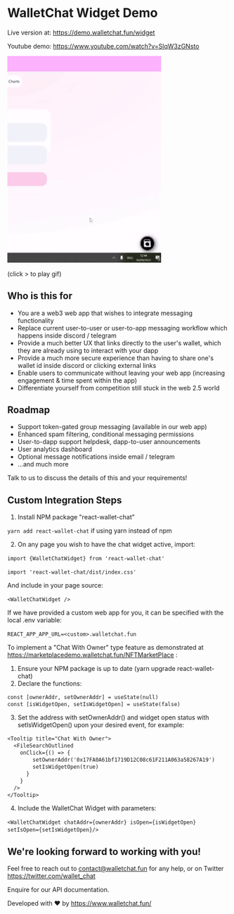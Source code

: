 # WalletChat Widget Demo

Live version at: https://demo.walletchat.fun/widget

Youtube demo: https://www.youtube.com/watch?v=SlqW3zGNsto

<img src="220930 widget demo.gif" width="350" title="widget demo">

(click > to play gif)

## Who is this for

- You are a web3 web app that wishes to integrate messaging functionality
- Replace current user-to-user or user-to-app messaging workflow which happens inside discord / telegram
- Provide a much better UX that links directly to the user's wallet, which they are already using to interact with your dapp
- Provide a much more secure experience than having to share one's wallet id inside discord or clicking external links
- Enable users to communicate without leaving your web app (increasing engagement & time spent within the app)
- Differentiate yourself from competition still stuck in the web 2.5 world

## Roadmap

- Support token-gated group messaging (available in our web app)
- Enhanced spam filtering, conditional messaging permissions
- User-to-dapp support helpdesk, dapp-to-user announcements
- User analytics dashboard
- Optional message notifications inside email / telegram
- ...and much more

Talk to us to discuss the details of this and your requirements!

## Custom Integration Steps

1) Install NPM package "react-wallet-chat"

```yarn add react-wallet-chat``` if using yarn instead of npm

2) On any page you wish to have the chat widget active, import: 

```import {WalletChatWidget} from 'react-wallet-chat'```

```import 'react-wallet-chat/dist/index.css'```

And include in your page source: 

```<WalletChatWidget />```

If we have provided a custom web app for you, it can be specified with the local .env variable:

```REACT_APP_APP_URL=<custom>.walletchat.fun```

To implement a "Chat With Owner" type feature as demonstrated at https://marketplacedemo.walletchat.fun/NFTMarketPlace :

1) Ensure your NPM package is up to date (yarn upgrade react-wallet-chat)
2) Declare the functions:

```
const [ownerAddr, setOwnerAddr] = useState(null)
const [isWidgetOpen, setIsWidgetOpen] = useState(false)
```

3) Set the address with setOwnerAddr() and widget open status with setIsWidgetOpen() upon your desired event, for example: 

```
<Tooltip title="Chat With Owner">
  <FileSearchOutlined
    onClick={() => {
        setOwnerAddr('0x17FA0A61bf1719D12C08c61F211A063a58267A19')
        setIsWidgetOpen(true)
      }
    }
  />
</Tooltip>
 ```
4) Include the WalletChat Widget with parameters:

```<WalletChatWidget chatAddr={ownerAddr} isOpen={isWidgetOpen} setIsOpen={setIsWidgetOpen}/>```

## We're looking forward to working with you!

Feel free to reach out to contact@walletchat.fun for any help, or on Twitter https://twitter.com/wallet_chat

Enquire for our API documentation.

Developed with ❤ by https://www.walletchat.fun/
